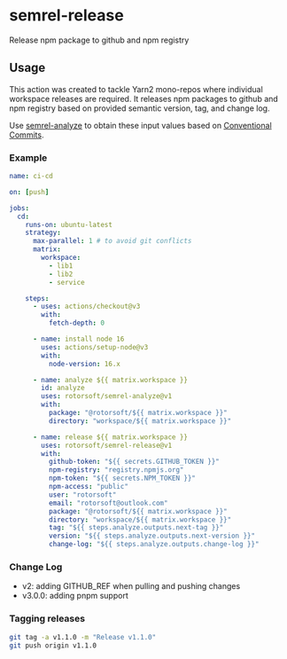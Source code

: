 # semrel-release

Release npm package to github and npm registry

## Usage

This action was created to tackle Yarn2 mono-repos where individual workspace releases are required. It releases npm packages to github and npm registry based on provided semantic version, tag, and change log.

Use [semrel-analyze](https://github.com/Rotorsoft/semrel-analyze) to obtain these input values based on [Conventional Commits](https://www.conventionalcommits.org/en/v1.0.0/).

### Example

```yaml
name: ci-cd

on: [push]

jobs:
  cd:
    runs-on: ubuntu-latest
    strategy:
      max-parallel: 1 # to avoid git conflicts
      matrix:
        workspace:
          - lib1
          - lib2
          - service

    steps:
      - uses: actions/checkout@v3
        with:
          fetch-depth: 0

      - name: install node 16
        uses: actions/setup-node@v3
        with:
          node-version: 16.x

      - name: analyze ${{ matrix.workspace }}
        id: analyze
        uses: rotorsoft/semrel-analyze@v1
        with:
          package: "@rotorsoft/${{ matrix.workspace }}"
          directory: "workspace/${{ matrix.workspace }}"

      - name: release ${{ matrix.workspace }}
        uses: rotorsoft/semrel-release@v1
        with:
          github-token: "${{ secrets.GITHUB_TOKEN }}"
          npm-registry: "registry.npmjs.org"
          npm-token: "${{ secrets.NPM_TOKEN }}"
          npm-access: "public"
          user: "rotorsoft"
          email: "rotorsoft@outlook.com"
          package: "@rotorsoft/${{ matrix.workspace }}"
          directory: "workspace/${{ matrix.workspace }}"
          tag: "${{ steps.analyze.outputs.next-tag }}"
          version: "${{ steps.analyze.outputs.next-version }}"
          change-log: "${{ steps.analyze.outputs.change-log }}"
```

### Change Log

- v2: adding GITHUB_REF when pulling and pushing changes
- v3.0.0: adding pnpm support

### Tagging releases

```bash
git tag -a v1.1.0 -m "Release v1.1.0"
git push origin v1.1.0
```
